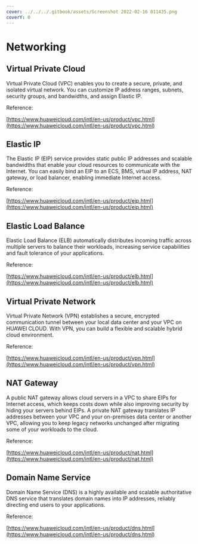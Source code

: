 ```yaml
---
cover: ../../../.gitbook/assets/Screenshot 2022-02-16 011435.png
coverY: 0
---
```


# Networking

## Virtual Private Cloud​

Virtual Private Cloud (VPC) enables you to create a secure, private, and isolated virtual network. You can customize IP address ranges, subnets, security groups, and bandwidths, and assign Elastic IP.

Reference:

[https://www.huaweicloud.com/intl/en-us/product/vpc.html](https://www.huaweicloud.com/intl/en-us/product/vpc.html)

## Elastic IP

The Elastic IP (EIP) service provides static public IP addresses and scalable bandwidths that enable your cloud resources to communicate with the Internet. You can easily bind an EIP to an ECS, BMS, virtual IP address, NAT gateway, or load balancer, enabling immediate Internet access.

Reference:

[https://www.huaweicloud.com/intl/en-us/product/eip.html](https://www.huaweicloud.com/intl/en-us/product/eip.html)

## Elastic Load Balance​

Elastic Load Balance (ELB) automatically distributes incoming traffic across multiple servers to balance their workloads, increasing service capabilities and fault tolerance of your applications.

Reference:

[https://www.huaweicloud.com/intl/en-us/product/elb.html](https://www.huaweicloud.com/intl/en-us/product/elb.html)

## Virtual Private Network​

Virtual Private Network (VPN) establishes a secure, encrypted communication tunnel between your local data center and your VPC on HUAWEI CLOUD. With VPN, you can build a flexible and scalable hybrid cloud environment.

Reference:

[https://www.huaweicloud.com/intl/en-us/product/vpn.html](https://www.huaweicloud.com/intl/en-us/product/vpn.html)

## NAT Gateway​

A public NAT gateway allows cloud servers in a VPC to share EIPs for Internet access, which keeps costs down while also improving security by hiding your servers behind EIPs. A private NAT gateway translates IP addresses between your VPC and your on-premises data center or another VPC, allowing you to keep legacy networks unchanged after migrating some of your workloads to the cloud.

Reference:

[https://www.huaweicloud.com/intl/en-us/product/nat.html](https://www.huaweicloud.com/intl/en-us/product/nat.html)

## Domain Name Service

Domain Name Service (DNS) is a highly available and scalable authoritative DNS service that translates domain names into IP addresses, reliably directing end users to your applications.

Reference:

[https://www.huaweicloud.com/intl/en-us/product/dns.html](https://www.huaweicloud.com/intl/en-us/product/dns.html)
